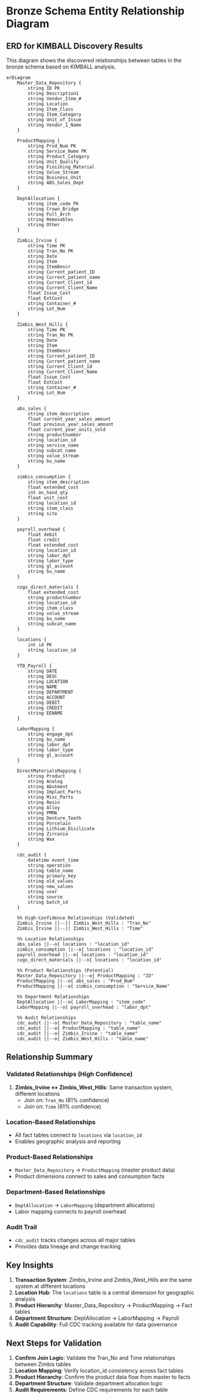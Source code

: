 # Bronze Schema Entity Relationship Diagram

## ERD for KIMBALL Discovery Results

This diagram shows the discovered relationships between tables in the bronze schema based on KIMBALL analysis.

```mermaid
erDiagram
    Master_Data_Repository {
        string ID PK
        string Description1
        string Vendor_Item_#
        string Location
        string Item_Class
        string Item_Category
        string Unit_of_Issue
        string Vendor_1_Name
    }
    
    ProductMapping {
        string Prod_Num PK
        string Service_Name PK
        string Product_Category
        string Unit_Qualify
        string Finishing_Material
        string Value_Stream
        string Business_Unit
        string ABS_Sales_Dept
    }
    
    DeptAllocation {
        string item_code PK
        string Crown_Bridge
        string Full_Arch
        string Removables
        string Other
    }
    
    Zimbis_Irvine {
        string Time PK
        string Tran_No PK
        string Date
        string Item
        string ItemDescr
        string Current_patient_ID
        string Current_patient_name
        string Current_Client_id
        string Current_Client_Name
        float Issue_Cost
        float ExtCost
        string Container_#
        string Lot_Num
    }
    
    Zimbis_West_Hills {
        string Time PK
        string Tran_No PK
        string Date
        string Item
        string ItemDescr
        string Current_patient_ID
        string Current_patient_name
        string Current_Client_id
        string Current_Client_Name
        float Issue_Cost
        float ExtCost
        string Container_#
        string Lot_Num
    }
    
    abs_sales {
        string item_description
        float current_year_sales_amount
        float previous_year_sales_amount
        float current_year_units_sold
        string productnumber
        string location_id
        string service_name
        string subcat_name
        string value_stream
        string bu_name
    }
    
    zimbis_consumption {
        string item_description
        float extended_cost
        int on_hand_qty
        float unit_cost
        string location_id
        string item_class
        string site
    }
    
    payroll_overhead {
        float debit
        float credit
        float extended_cost
        string location_id
        string labor_dpt
        string labor_type
        string gl_account
        string bu_name
    }
    
    cogs_direct_materials {
        float extended_cost
        string productnumber
        string location_id
        string item_class
        string value_stream
        string bu_name
        string subcat_name
    }
    
    locations {
        int id PK
        string location_id
    }
    
    YTD_Payroll {
        string DATE
        string DESC
        string LOCATION
        string NAME
        string DEPARTMENT
        string ACCOUNT
        string DEBIT
        string CREDIT
        string EENAME
    }
    
    LaborMapping {
        string engage_dpt
        string bu_name
        string labor_dpt
        string labor_type
        string gl_account
    }
    
    DirectMaterialsMapping {
        string Product
        string Analog
        string Abutment
        string Implant_Parts
        string Misc_Parts
        string Resin
        string Alloy
        string PMMA
        string Denture_Teeth
        string Porcelain
        string Lithium_Disilicate
        string Zirconia
        string Wax
    }
    
    cdc_audit {
        datetime event_time
        string operation
        string table_name
        string primary_key
        string old_values
        string new_values
        string user
        string source
        string batch_id
    }
    
    %% High-Confidence Relationships (Validated)
    Zimbis_Irvine ||--|| Zimbis_West_Hills : "Tran_No"
    Zimbis_Irvine ||--|| Zimbis_West_Hills : "Time"
    
    %% Location Relationships
    abs_sales ||--o{ locations : "location_id"
    zimbis_consumption ||--o{ locations : "location_id"
    payroll_overhead ||--o{ locations : "location_id"
    cogs_direct_materials ||--o{ locations : "location_id"
    
    %% Product Relationships (Potential)
    Master_Data_Repository ||--o{ ProductMapping : "ID"
    ProductMapping ||--o{ abs_sales : "Prod_Num"
    ProductMapping ||--o{ zimbis_consumption : "Service_Name"
    
    %% Department Relationships
    DeptAllocation ||--o{ LaborMapping : "item_code"
    LaborMapping ||--o{ payroll_overhead : "labor_dpt"
    
    %% Audit Relationships
    cdc_audit ||--o{ Master_Data_Repository : "table_name"
    cdc_audit ||--o{ ProductMapping : "table_name"
    cdc_audit ||--o{ Zimbis_Irvine : "table_name"
    cdc_audit ||--o{ Zimbis_West_Hills : "table_name"
```

## Relationship Summary

### Validated Relationships (High Confidence)
1. **Zimbis_Irvine ↔ Zimbis_West_Hills**: Same transaction system, different locations
   - Join on: `Tran_No` (81% confidence)
   - Join on: `Time` (81% confidence)

### Location-Based Relationships
- All fact tables connect to `locations` via `location_id`
- Enables geographic analysis and reporting

### Product-Based Relationships
- `Master_Data_Repository` → `ProductMapping` (master product data)
- Product dimensions connect to sales and consumption facts

### Department-Based Relationships
- `DeptAllocation` → `LaborMapping` (department allocations)
- Labor mapping connects to payroll overhead

### Audit Trail
- `cdc_audit` tracks changes across all major tables
- Provides data lineage and change tracking

## Key Insights

1. **Transaction System**: Zimbis_Irvine and Zimbis_West_Hills are the same system at different locations
2. **Location Hub**: The `locations` table is a central dimension for geographic analysis
3. **Product Hierarchy**: Master_Data_Repository → ProductMapping → Fact tables
4. **Department Structure**: DeptAllocation → LaborMapping → Payroll
5. **Audit Capability**: Full CDC tracking available for data governance

## Next Steps for Validation

1. **Confirm Join Logic**: Validate the Tran_No and Time relationships between Zimbis tables
2. **Location Mapping**: Verify location_id consistency across fact tables
3. **Product Hierarchy**: Confirm the product data flow from master to facts
4. **Department Structure**: Validate department allocation logic
5. **Audit Requirements**: Define CDC requirements for each table
